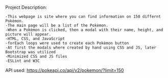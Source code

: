 Project Description:

	-This webpage is site where you can find information on 150 differnt Pokèmon.
	-The main page will be a list of the Pokèmon. 
	-When a Pokèmon is clicked, then a modal with their name, height, and picture will appear.
	-HTML, CSS, and JavaScript
	-forEach loops were used to create each Pokèmon button
	-At first the modals where created by hand using CSS and JS, later Bootstrap was utilized
	-Minimized CSS and JS files
	-ESLint and W3C 

API used:
https://pokeapi.co/api/v2/pokemon/?limit=150